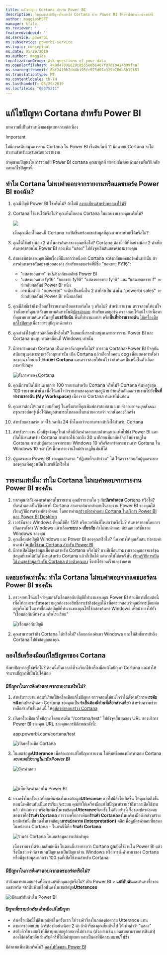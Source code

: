 ```yaml
---
title: แก้ไขปัญหา Cortana สำหรับ Power BI
description: ถ้าคุณกำลังมีปัญหาในการใช้ Cortana ด้วย Power BI ให้ลองใช้คำแนะนำเหล่านี้
author: maggiesMSFT
manager: kfile
ms.reviewer: ''
featuredvideoid: ''
ms.service: powerbi
ms.subservice: powerbi-service
ms.topic: conceptual
ms.date: 05/29/2019
ms.author: maggies
LocalizationGroup: Ask questions of your data
ms.openlocfilehash: 449d47606829c8555e0b64e7f07d1b414b99fea7
ms.sourcegitcommit: 8bf2419b7cb4bf95fc975d07a329b78db5b19f81
ms.translationtype: MT
ms.contentlocale: th-TH
ms.lasthandoff: 05/29/2019
ms.locfileid: "66375211"
---
```

# <a name="troubleshoot-cortana-for-power-bi"></a>แก้ไขปัญหา Cortana สำหรับ Power BI
บทความนี้เป็นส่วนหนึ่งของชุดบทความต่อเนื่อง 

> [!IMPORTANT]
> ไม่มีการสนับสนุนการรวม Cortana ใน Power BI เริ่มต้นวันที่ 11 มิถุนายน Cortana จะไม่ทำงานสำหรับแดชบอร์ดและรายงาน

ถ้าคุณพบปัญหาในการรวมกับ Power BI cortana คุณมาถูกที่ ทำตามขั้นตอนด้านล่างเพื่อวินิจฉัยและแก้ไขปัญหานี้

## <a name="why-doesnt-cortana-find-answers-from-my-power-bi-reports-or-dashboards"></a>ทำไม Cortana ไม่พบคำตอบจากรายงานหรือแดชบอร์ด Power BI ของฉัน?
1. คุณมีบัญชี Power BI ใช่หรือไม่?  ถ้าไม่มี [ลงทะเบียนสำหรับทดลองใช้ฟรี](https://powerbi.microsoft.com/get-started/)
2. Cortana ใช้งานได้หรือไม่?  คุณเห็นไอคอน Cortana ในแถบงานของคุณหรือไม่?

    ![](media/service-cortana-troubleshoot/power-bi-cortana-icon.png)

    เมื่อคุณเลือกไอคอนนี้ Cortana จะเปิดขึ้นพร้อมเขตข้อมูลที่คุณสามารถพิมพ์ได้หรือไม่?
3. คุณได้ใช้อย่างน้อย 2 คำในการค้นหาของคุณหรือไม่? Cortana ต้องมีวลีที่มีอย่างน้อย 2 คำเพื่อค้นหาคำตอบใน Power BI ลองเพิ่ม "แสดง" ไปยังจุดเริ่มต้นของคำถามของคุณ
4. ถ้าแดชบอร์ดของคุณมีชื่อเรื่องที่มีมากกว่าหนึ่งคำ Cortana จะส่งกลับแดชบอร์ดนั้นเท่านั้น ถ้าการค้นหาตรงกับอย่างน้อยสองคำ สำหรับแดชบอร์ดที่มีชื่อ "ยอดขาย FY16":

   * "แสดงยอดขาย" จะ*ไม่*ส่งกลับผลลัพธ์ Power BI   
   * "แสดงยอดขาย fy16" "ยอดขาย fy16" "แสดงยอดขาย fy16" และ “แสดงยอดขาย f” *จะ*ส่งกลับผลลัพธ์ Power BI หนึ่ง    
   * การเพิ่มคำว่า "powerbi" จะนับเป็นหนึ่งใน 2 คำที่จำเป็น ดังนั้น "powerbi sales" *จะ*ส่งกลับผลลัพธ์ Power BI หนึ่งผลลัพธ์
5. คุณมีสิทธิ์เข้าถึงหรือแก้ไขรายงานหรือแดชบอร์ดใด ๆ หรือไม่? สำหรับรายงาน ตรวจสอบให้แน่ใจว่าเนื้อหาที่คุณกำลังพยายามค้นหานั้นมี[บัตรคำตอบ](service-cortana-answer-cards.md)  สำหรับแดชบอร์ด ตรวจสอบให้แน่ใจว่าเนื้อหาที่คุณพยายามค้นหานั้นอยู่ใน**แชร์กับฉัน** พื้นที่ทำงานแอปฯ  หรือ**พื้นที่ทำงานของฉัน** [ใช้เครื่องมือแก้ไขปัญหา](#try-the-cortana-troubleshooting-tool)เพื่อช่วยระบุปัญหาดังกล่าว
6. คุณกำลังใช้อุปกรณ์เคลื่อนที่หรือไม่?  ในขณะนี้เราสนับสนุนเฉพาะการรวม Power BI และ Cortana บนอุปกรณ์เคลื่อนที่ Windows เท่านั้น
7. มีการกำหนดค่า Cortana เป็นภาษาอังกฤษหรือไม่?  การรวม Cortana-Power BI ปัจจุบันสนับสนุนเฉพาะภาษาอังกฤษเท่านั้น เปิด Cortana แล้วเลือกไอคอน cog เพื่อแสดงการตั้งค่าของคุณ เลื่อนลงไปยัง**ภาษา Cortana** และตรวจสอบให้แน่ใจว่ากำหนดเป็นหนึ่งในตัวเลือกภาษาอังกฤษ

   ![ตั้งภาษาของ Cortana](media/service-cortana-troubleshoot/power-bi-cortana-language.png)
8. คุณมีการเปิดใช้งานมากกว่า 100 รายงานสำหรับ Cortana หรือไม่?  Cortana ค้นหาสูงสุด 100 รายงานเท่านั้น  เพื่อให้แน่ใจว่ารายงานของคุณรวมอยู่ด้วย ย้ายหรือคัดลอกรายงานไปยัง**พื้นที่ทำงานของฉัน (My Workspace)** เนื่องจาก Cortana ค้นหาที่นั่นก่อน
9. คุณอาจต้องให้เวลาระบบสักครู่ ในครั้งแรกที่คุณพิมพ์การสอบถาม แบบจำลองอาจ*หยุดชั่วขณะ* กรุณารอสักครู่เพื่อให้ข้อมูลสามารถโหลดลงในหน่วยความจำ จากนั้นลองอีกครั้ง
10. สำหรับแดชบอร์ด อาจใช้เวลาถึง 24 ชั่วโมงกว่าจะสามารถเข้าถึงได้สำหรับ Cortana    
11. สำหรับรายงาน เมื่อมีชุดข้อมูลใหม่ หรือมีบัตรคำตอบแบบกำหนดเองเพิ่มไปยัง Power BI และเปิดใช้งานสำหรับ Cortana สามารถใช้เวลาถึง 30 นาทีก่อนที่ผลลัพธ์จะเริ่มปรากฏใน Cortana การเข้าสู่และออกจากระบบ Windows 10 หรือรีสตาร์ตกระบวนการ Cortana ใน Windows 10 จะทำให้เนื้อหารายงานใหม่ปรากฏขึ้นทันทีได้  
12. ผู้ดูแลระบบ Power BI ของคุณสามารถ "ปฏิเสธที่จะเข้าร่วม" ได้ ให้ตรวจสอบกับผู้ดูแลระบบของคุณเพื่อดูว่าเป็นในกรณีนี้หรือไม่

## <a name="reports-only-why-doesnt-cortana-find-answers-from-my-power-bi-reports"></a>รายงานเท่านั้น: ทำไม Cortana ไม่พบคำตอบจากรายงาน Power BI ของฉัน
1. หากคุณกำลังมองหาคำตอบในรายงาน คุณมีรายงานใด ๆ กับ**บัตรคำตอบ** Cortana หรือไม่? บัตรคำตอบเป็นวิธีเดียวที่ Cortana สามารถค้นหาคำตอบในรายงาน Power BI ของคุณได้  เรียนรู้วิธีการสร้างบัตรคำตอบ โดยการอ่าน[สร้างบัตรคำตอบ Cortana ในบริการ Power BI และ Power BI Desktop](service-cortana-answer-cards.md)
2. เวอร์ชันของ Windows ที่คุณใช้คือ 1511 หรือเวอร์ชันที่ใหม่กว่าหรือไม่?  ค้นหาคำตอบโดยการเปิดการตั้งค่า Windows แล้วเลือก**ระบบ > เกี่ยวกับ** ถ้าไม่พบคำตอบ อัปเดตเวอร์ชั่นของ Windows ของคุณ
3. คุณเชื่อมต่อบัญชี Windows และ Power BI ของคุณหรือไม่? นี่อาจทำให้คุณสับสน ทำตามคำแนะนำใน[เปิดใช้งาน Cortana สำหรับ Power BI](service-cortana-enable.md#add-your-power-bi-credentials-to-windows)
4. มีการเปิดใช้ชุดข้อมูลเบื้องต้นสำหรับ Cortana หรือไม่? บางทีเพื่อนร่วมงานของคุณอาจแชร์ชุดข้อมูลที่เธอได้เปิดใช้งานสำหรับ Cortana แล้วก็เป็นได้ แต่หากไม่ใช่กรณีนั้น [เรียนรู้วิธีการเปิดใช้งานชุดข้อมูลสำหรับ Cortana ด้วยตัวคุณเอง](service-cortana-enable.md) ซึ่งทำได้รวดเร็วและง่ายดาย

## <a name="dashboards-only-why-doesnt-cortana-find-answers-from-my-power-bi-dashboards"></a>แดชบอร์ดเท่านั้น: ทำไม Cortana ไม่พบคำตอบจากแดชบอร์ดน Power BI ของฉัน
1. ตรวจสอบให้แน่ใจว่าคุณกำลังเชื่อมต่อกับบัญชีที่ทำงานของคุณ Power BI ต้องมีการเชื่อมต่อนี้เพื่อให้สามารถรับรองความถูกต้องของสิทธิ์การเข้าถึงข้อมูลได้ เพื่อตรวจสอบว่าคุณมีการเชื่อมต่ออยู่หรือไม่ ในการเชื่อมต่อบัญชีที่ทำงานของคุณให้ใช้กล่องค้นหา Windows เพื่อนำทางไปยัง "เชื่อมต่อกับที่ทำงาน หรือโรงเรียน"  

    ![เชื่อมต่อกับบัญชี](media/service-cortana-troubleshoot/power-bi-cortana-connect.png)
2. คุณสามารถเข้าถึง Cortana ได้หรือไม่? เลือกกล่องค้นหา Windows และให้สิทธิ์การเข้าถึง Cortana ไปยังข้อมูลของคุณ

## <a name="try-the-cortana-troubleshooting-tool"></a>ลองใช้เครื่องมือแก้ไขปัญหาของ Cortana
ยังพบปัญหาอยู่ใช่หรือไม่?  ตอนนี้เป็นเวลาดีที่จะเรียกใช้เครื่องมือแก้ไขปัญหา Cortana และทำให้จำนวนปัญหาที่เป็นไปได้น้อย

### <a name="having-trouble-retrieving-answers-from-a-report"></a>มีปัญหาในการดึงคำตอบจากรายงานหรือไม่?
1. สำหรับรายงาน ก่อนที่เรียกใช้เครื่องมือแก้ไขปัญหา ตรวจสอบให้แน่ใจว่าได้ตั้งค่าตัวกรอง**ระดับหน้า**บนบัตรคำตอบ Cortana ของคุณเป็น**จำเป็นต้องมีส่วนที่เลือกส่วนเดียว** สำหรับความช่วยเหลือสำหรับขั้นตอนนี้ ให้ดู[บัตรคำตอบสร้าง Cortana](service-cortana-answer-cards.md)
2. เปิดเครื่องมือแก้ไขปัญหาโดยการเพิ่ม "/cortana/test" ไปยังจุดสิ้นสุดของ URL ของบริการ Power BI ของคุณ URL ของคุณควรมีลักษณะดังนี้:

   app.powerbi.com/cortana/test

   ![เปิดเครื่องมือ Cortana](media/service-cortana-troubleshoot/power-bi-cortana-tool2.png)
3. ในเขตข้อมูล**Utterance** เมื่อต้องการแก้ไขปัญหารายงาน ให้พิมพ์ชื่อของบัตรคำตอบ Cortana ***ตรงตามที่ปรากฏในแท็บ Power BI***

   ![บัตรคำตอบ](media/service-cortana-troubleshoot/power-bi-answer-card-new.png)

   <br>

   ![แท็บบัตรคำตอบใน Power BI](media/service-cortana-troubleshoot/power-bi-answer-card2.png)
4. บางครั้งในครั้งแรกที่คุณพิมพ์ลงในเขตข้อมูล**Utterance** อาจไม่มีสิ่งใดเกิดขึ้น ให้คุณคิดถึงขั้นตอนนี้เหมือนกับเป็นการเริ่มแจ้งระบบ คุณทำให้เครื่องมือแก้ไขปัญหาทราบว่าถึงเวลาเปิดใช้งานแล้ว ตัดและวาง หรือพิมพ์ลงในเขตข้อมูล**Utterance**อีกครั้ง ในตัวอย่างนี้ ชื่อของบัตรคำตอบของเราคือ**ร้านค้า Cortana** การวางหรือการพิมพ์**ร้านค้า Cortana**ลงในเครื่องมือดังกล่าวสร้างผลลัพธ์หนึ่งที่แสดงในเขตข้อมูล**การแปลความ (Interpretation)** คลิกเพื่อดูบัตรคำตอบที่แสดงในหน้าต่าง Cortana - ในกรณีนี้คือ **ร้านค้า Cortana**

   ![ร้านค้า Cortana ในเขตข้อมูลการเปล่งคำพูด](media/service-cortana-troubleshoot/power-bi-utterance.png)

   เนื่องจากเราได้รับผลลัพธ์หนึ่ง ในตอนนี้เราทราบว่า Cortana **ถูก**เปิดใช้งานใน Power BI แล้ว ซึ่งนั่นช่วยจำกัดจำนวนปัญหาลงเป็นปัญหาด้าน Windows หรือการตั้งค่าภาษาของ Cortana หรือมีชุดข้อมูลมากกว่า 100 ชุดที่เปิดใช้งานสำหรับ Cortana

### <a name="having-trouble-retrieving-answers-from-a-dashboard"></a>มีปัญหาในการดึงคำตอบจากแดชบอร์ดหรือไม่?
กำลังมองหาแดชบอร์ดที่มีการแชร์กับคุณอยู่หรือไม่?  เปิด Power BI > **แชร์กับฉัน**และค้นหาชื่อของแดชบอร์ด  จากนั้นพิมพ์ชื่อนั้นลงในเขตข้อมูล**Utterances**

![เปิดแชร์กับฉันใน Power BI](media/service-cortana-troubleshoot/power-bi-cortana-shared-with-me.png)


#### <a name="troubleshooting-tool-known-issues"></a>ปัญหาที่ทราบสำหรับเครื่องมือแก้ไขปัญหา
* ถ้าเครื่องมือนี้ไม่ดึงผลลัพธ์ในครั้งแรก ให้วางคิวรี่ลงในกล่องข้อความ Utterance แทน
* ตามการออกแบบ คิวรี่ต้องมีอย่างน้อย 2 คำ  ถ้าคิวรี่ของคุณสั้นเกินไป ให้เพิ่มคำว่า "แสดง"
* สตริงคิวรี่บางสตริงที่มีคำบุพบทอยู่ด้วยอาจไม่ทำงาน (ตัวอย่างเช่น ยอดขายตามรายการสินค้า) ลองใช้คำศัพท์อื่นสำหรับคิวรี่ที่ไม่มีคำบุพบท และเป็นคำที่มีความหมาย/ไม่ซ้ำ

มีคำถามเพิ่มเติมหรือไม่? [ลองไปที่ชุมชน Power BI](http://community.powerbi.com/)
